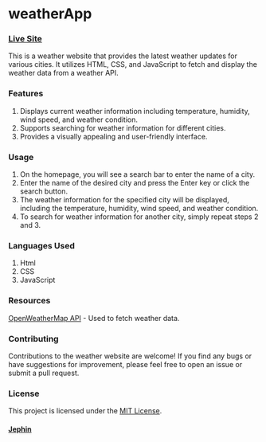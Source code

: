 # weatherApp

### [Live Site](https://weather-app-jephin.pages.dev/)

This is a weather website that provides the latest weather updates for various cities. It utilizes HTML, CSS, and JavaScript to fetch and display the weather data from a weather API.

### Features

1. Displays current weather information including temperature, humidity, wind speed, and weather condition.
2. Supports searching for weather information for different cities.
3. Provides a visually appealing and user-friendly interface.

### Usage

1. On the homepage, you will see a search bar to enter the name of a city.
2. Enter the name of the desired city and press the Enter key or click the search button.
3. The weather information for the specified city will be displayed, including the temperature, humidity, wind speed, and weather condition.
4. To search for weather information for another city, simply repeat steps 2 and 3.

### Languages Used

1. Html
2. CSS
3. JavaScript

### Resources

[OpenWeatherMap API](https://openweathermap.org/api) - Used to fetch weather data.

### Contributing

Contributions to the weather website are welcome! If you find any bugs or have suggestions for improvement, please feel free to open an issue or submit a pull request.

### License

This project is licensed under the [MIT License](https://github.com/git/git-scm.com/blob/main/MIT-LICENSE.txt).

#### [Jephin](https://github.com/jephinTJ)
